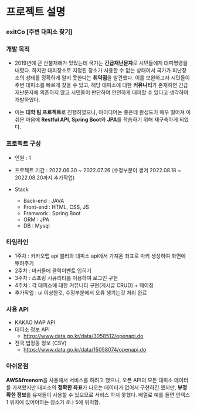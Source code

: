 # 프로젝트 설명
### exitCo [주변 대피소 찾기] 

### 개발 목적
* 2019년에 큰 산불재해가 있었는데 국가는 **긴급재난문자**로 시민들에게 대피명령을 내렸다.
하지만 대피장소로 지정된 장소가 사용할 수 없는 상태여서 국가가 피난장소의 상태를 정확하게 알지 못한다는 **취약점**을 발견했다. 이를 보완하고자 시민들이 주변 대피소를 빠르게 찾을 수 있고, 해당 대피소에 대한 **커뮤니티**가 존재하면 긴급재난문자에 의존하지 않고 시민들이 판단하여 안전하게 대피할 수 있다고 생각하여 개발하였다.

* 이는 **대학 팀 프로젝트**로 진행하였으나, 아이디어는 좋은데 완성도가 매우 떨어져 아쉬운 마음에 **Restful API**, **Spring Boot**와 **JPA**를 학습하기 위해 재구축하게 되었다. 

### 프로젝트 구성
* 인원 : 1

* 프로젝트 기간 : 2022.06.30 ~ 2022.07.26 (수정부분이 생겨 2022.08.18 ~ 2022.08.20까지 추가작업)

* Stack
  * Back-end : JAVA
  * Front-end : HTML, CSS, JS
  * Framwork : Spring Boot
  * ORM : JPA
  * DB : Mysql
  
### 타임라인
* 1주차 : 카카오맵 api 불러와 대피소 api에서 가져온 좌표로 마커 생성하여 화면에 뿌려주기
* 2주차 : 마커들에 클릭이벤트 입히기
* 3주차 : 스프링 시큐리티를 이용하여 로그인 구현
* 4주차 : 각 대피소에 대한 커뮤니티 구현(게시글 CRUD) + 페이징
* 추가작업 : ui 이상한것, 수정부분에서 오류 생기는것 처리 완료

### 사용 API
* KAKAO MAP API
* 대피소 정보 API
  * https://www.data.go.kr/data/3058512/openapi.do
* 전국 법정동 정보 (CSV)
  * https://www.data.go.kr/data/15058074/openapi.do


### 아쉬운점
**AWS&freenom**을 사용해서 서비스를 하려고 했으나, 오픈 API의 모든 대피소 데이터를 가져왔지만 대피소의 **정확한 좌표**가 나오는 데이터가 없어서 구현하긴 했지만, **부정확한 정보**를 유저들이 사용할 수 있으므로 서비스 하지 못했다. 배열로 예를 들면 인덱스 1 위치에 있어야하는 장소가 4나 5에 위치함. 





